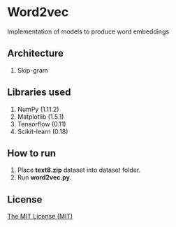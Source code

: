 # Word2vec
Implementation of models to produce word embeddings

## Architecture

1. Skip-gram

## Libraries used

1. NumPy (1.11.2)
2. Matplotlib (1.5.1)
3. Tensorflow (0.11)
4. Scikit-learn (0.18)

## How to run

1. Place **text8.zip** dataset into dataset folder.
2. Run **word2vec.py**.

## License
[The MIT License (MIT)](LICENSE)

